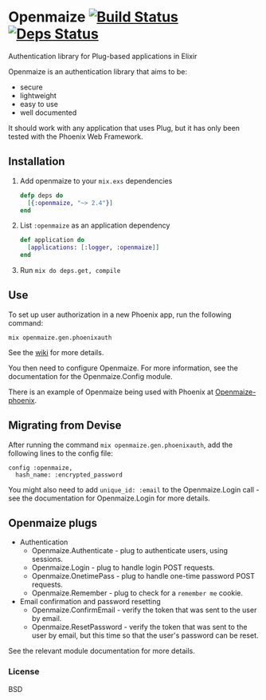 # Openmaize [![Build Status](https://travis-ci.org/riverrun/openmaize.svg?branch=master)](https://travis-ci.org/riverrun/openmaize) [![Deps Status](https://beta.hexfaktor.org/badge/all/github/riverrun/openmaize.svg)](https://beta.hexfaktor.org/github/riverrun/openmaize)

Authentication library for Plug-based applications in Elixir

Openmaize is an authentication library that aims to be:

* secure
* lightweight
* easy to use
* well documented

It should work with any application that uses Plug, but it has only been
tested with the Phoenix Web Framework.

## Installation

1. Add openmaize to your `mix.exs` dependencies

    ```elixir
    defp deps do
      [{:openmaize, "~> 2.4"}]
    end
    ```

2. List `:openmaize` as an application dependency

    ```elixir
    def application do
      [applications: [:logger, :openmaize]]
    end
    ```

3. Run `mix do deps.get, compile`

## Use

To set up user authorization in a new Phoenix app, run the following command:

    mix openmaize.gen.phoenixauth

See the [wiki](https://github.com/riverrun/openmaize/wiki/Openmaize-with-a-new-phoenix-project)
for more details.

You then need to configure Openmaize. For more information, see the documentation
for the Openmaize.Config module.

There is an example of Openmaize being used with Phoenix at
[Openmaize-phoenix](https://github.com/riverrun/openmaize-phoenix).

## Migrating from Devise

After running the command `mix openmaize.gen.phoenixauth`, add the
following lines to the config file:

    config :openmaize,
      hash_name: :encrypted_password

You might also need to add `unique_id: :email` to the Openmaize.Login
call - see the documentation for Openmaize.Login for more details.

## Openmaize plugs

  * Authentication
    * Openmaize.Authenticate - plug to authenticate users, using sessions.
    * Openmaize.Login - plug to handle login POST requests.
    * Openmaize.OnetimePass - plug to handle one-time password POST requests.
    * Openmaize.Remember - plug to check for a `remember me` cookie.
  * Email confirmation and password resetting
    * Openmaize.ConfirmEmail - verify the token that was sent to the user by email.
    * Openmaize.ResetPassword - verify the token that was sent to the user by email,
    but this time so that the user's password can be reset.

See the relevant module documentation for more details.

### License

BSD
